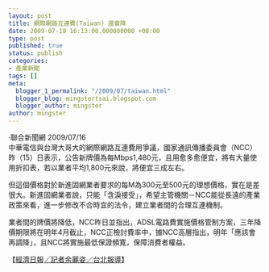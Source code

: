 ```yaml
---
layout: post
title: 網際網路互連費(Taiwan) 還會降
date: 2009-07-18 16:13:00.000000000 +08:00
type: post
published: true
status: publish
categories:
- 產業新聞
tags: []
meta:
  blogger_1_permalink: "/2009/07/taiwan.html"
  blogger_blog: mingstertsai.blogspot.com
  blogger_author: mingster
author: mingster
---
```

<p>‧聯合新聞網 2009/07/16<br />中華電信與台灣大哥大的網際網路互連費用爭議，國家通訊傳播委員會（NCC）昨（15）日表示，公告新牌價為每Mbps1,480元，且用愈多愈便宜，將有大量使用折扣表，若以業者平均1,800元來說，將便宜三成左右。</p>
<p>但這個價格對於新進固網業者要求的每M為300元至500元的理想價格，實在是差很大。新進固網業者說，只能「含淚接受」，希望主管機關－NCC能從長遠的產業政策來看，進一步修改不合時宜的法令，建立業者間的合理互連機制。</p>
<p>業者間的牌價將降低，NCC昨日並指出，ADSL電路費實施價格管制方案，三年降價期限將在明年4月截止，NCC正檢討費率中，據NCC高層指出，明年「應該會再調降」，且NCC將實施最低保證頻寬，保障消費者權益。</p>
<p>【<a href="http://mag.udn.com/mag/digital/storypage.jsp?f_MAIN_ID=323&amp;f_SUB_ID=2952&amp;f_ART_ID=203773" target="_blank">經濟日報╱記者余麗姿／台北報導</a>】</p>
